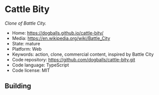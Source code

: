 # Cattle Bity

_Clone of Battle City._

- Home: https://dogballs.github.io/cattle-bity/
- Media: https://en.wikipedia.org/wiki/Battle_City
- State: mature
- Platform: Web
- Keywords: action, clone, commercial content, inspired by Battle City
- Code repository: https://github.com/dogballs/cattle-bity.git
- Code language: TypeScript
- Code license: MIT

## Building
